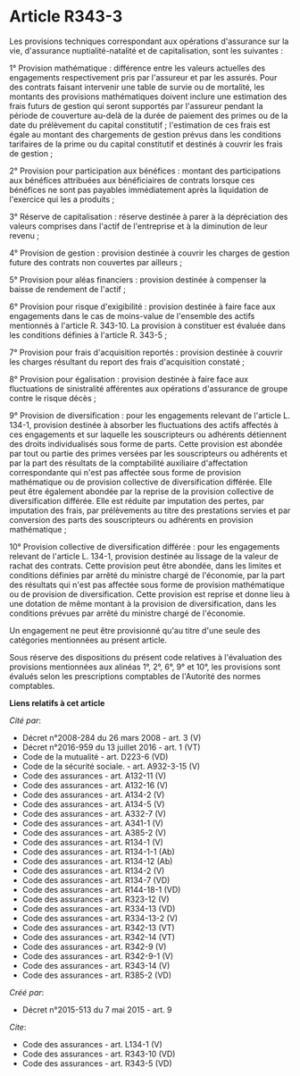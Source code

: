 # Article R343-3

Les provisions techniques correspondant aux opérations d'assurance sur la vie, d'assurance nuptialité-natalité et de
capitalisation, sont les suivantes : 

1° Provision mathématique : différence entre les valeurs actuelles des engagements respectivement pris par l'assureur et par
les assurés. Pour des contrats faisant intervenir une table de survie ou de mortalité, les montants des provisions
mathématiques doivent inclure une estimation des frais futurs de gestion qui seront supportés par l'assureur pendant la
période de couverture au-delà de la durée de paiement des primes ou de la date du prélèvement du capital constitutif ;
l'estimation de ces frais est égale au montant des chargements de gestion prévus dans les conditions tarifaires de la prime
ou du capital constitutif et destinés à couvrir les frais de gestion ; 

2° Provision pour participation aux bénéfices : montant des participations aux bénéfices attribuées aux bénéficiaires de
contrats lorsque ces bénéfices ne sont pas payables immédiatement après la liquidation de l'exercice qui les a produits ; 

3° Réserve de capitalisation : réserve destinée à parer à la dépréciation des valeurs comprises dans l'actif de l'entreprise
et à la diminution de leur revenu ; 

4° Provision de gestion : provision destinée à couvrir les charges de gestion future des contrats non couvertes par
ailleurs ; 

5° Provision pour aléas financiers : provision destinée à compenser la baisse de rendement de l'actif ; 

6° Provision pour risque d'exigibilité : provision destinée à faire face aux engagements dans le cas de moins-value de
l'ensemble des actifs mentionnés à l'article R. 343-10. La provision à constituer est évaluée dans les conditions définies à
l'article R. 343-5 ; 

7° Provision pour frais d'acquisition reportés : provision destinée à couvrir les charges résultant du report des frais
d'acquisition constaté ; 

8° Provision pour égalisation : provision destinée à faire face aux fluctuations de sinistralité afférentes aux opérations
d'assurance de groupe contre le risque décès ; 

9° Provision de diversification : pour les engagements relevant de l'article L. 134-1, provision destinée à absorber les
fluctuations des actifs affectés à ces engagements et sur laquelle les souscripteurs ou adhérents détiennent des droits
individualisés sous forme de parts. Cette provision est abondée par tout ou partie des primes versées par les souscripteurs
ou adhérents et par la part des résultats de la comptabilité auxiliaire d'affectation correspondante qui n'est pas affectée
sous forme de provision mathématique ou de provision collective de diversification différée. Elle peut être également abondée
par la reprise de la provision collective de diversification différée. Elle est réduite par imputation des pertes, par
imputation des frais, par prélèvements au titre des prestations servies et par conversion des parts des souscripteurs ou
adhérents en provision mathématique ; 

10° Provision collective de diversification différée : pour les engagements relevant de l'article L. 134-1, provision
destinée au lissage de la valeur de rachat des contrats. Cette provision peut être abondée, dans les limites et conditions
définies par arrêté du ministre chargé de l'économie, par la part des résultats qui n'est pas affectée sous forme de
provision mathématique ou de provision de diversification. Cette provision est reprise et donne lieu à une dotation de même
montant à la provision de diversification, dans les conditions prévues par arrêté du ministre chargé de l'économie. 

Un engagement ne peut être provisionné qu'au titre d'une seule des catégories mentionnées au présent article. 

Sous réserve des dispositions du présent code relatives à l'évaluation des provisions mentionnées aux alinéas 1°, 2°, 6°, 9°
et 10°, les provisions sont évalués selon les prescriptions comptables de l'Autorité des normes comptables.

**Liens relatifs à cet article**

_Cité par_:

  - Décret n°2008-284 du 26 mars 2008 - art. 3 (V)
  - Décret n°2016-959 du 13 juillet 2016 - art. 1 (VT)
  - Code de la mutualité - art. D223-6 (VD)
  - Code de la sécurité sociale. - art. A932-3-15 (V)
  - Code des assurances - art. A132-11 (V)
  - Code des assurances - art. A132-16 (V)
  - Code des assurances - art. A134-2 (V)
  - Code des assurances - art. A134-5 (V)
  - Code des assurances - art. A332-7 (V)
  - Code des assurances - art. A341-1 (V)
  - Code des assurances - art. A385-2 (V)
  - Code des assurances - art. R134-1 (V)
  - Code des assurances - art. R134-1-1 (Ab)
  - Code des assurances - art. R134-12 (Ab)
  - Code des assurances - art. R134-2 (V)
  - Code des assurances - art. R134-7 (VD)
  - Code des assurances - art. R144-18-1 (VD)
  - Code des assurances - art. R323-12 (V)
  - Code des assurances - art. R334-13 (VD)
  - Code des assurances - art. R334-13-2 (V)
  - Code des assurances - art. R342-13 (VT)
  - Code des assurances - art. R342-14 (VT)
  - Code des assurances - art. R342-9 (V)
  - Code des assurances - art. R342-9-1 (V)
  - Code des assurances - art. R343-14 (V)
  - Code des assurances - art. R385-2 (VD)

_Créé par_:

  - Décret n°2015-513 du 7 mai 2015 - art. 9

_Cite_:

  - Code des assurances - art. L134-1 (V)
  - Code des assurances - art. R343-10 (VD)
  - Code des assurances - art. R343-5 (VD)
